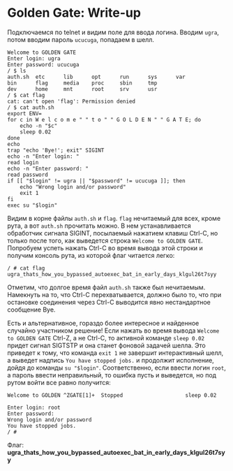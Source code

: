 # Golden Gate: Write-up

Подключаемся по telnet и видим поле для ввода логина. Вводим `ugra`, потом вводим пароль `ucucuga`, попадаем в шелл.

```shell
Welcome to GOLDEN GATE
Enter login: ugra
Enter password: ucucuga
/ $ ls
auth.sh  etc      lib      opt      run      sys      var
bin      flag     media    proc     sbin     tmp
dev      home     mnt      root     srv      usr
/ $ cat flag
cat: can't open 'flag': Permission denied
/ $ cat auth.sh
export ENV=
for c in W e l c o m e " " t o " " G O L D E N " " G A T E; do
	echo -n "$c"
	sleep 0.02
done
echo
trap "echo 'Bye!'; exit" SIGINT
echo -n "Enter login: "
read login
echo -n "Enter password: "
read password
if [[ "$login" != ugra || "$password" != ucucuga ]]; then
	echo "Wrong login and/or password"
	exit 1
fi
exec su "$login"
```

Видим в корне файлы `auth.sh` и `flag`. `flag` нечитаемый для всех, кроме рута, а вот `auth.sh` прочитать можно. В нем устанавливается обработчик сигнала SIGINT, посылаемый нажатием клавиш Ctrl-C, но только после того, как выведется строка `Welcome to GOLDEN GATE`. Попробуем успеть нажать Ctrl-C во время вывода этой строки и получим консоль рута, из которой флаг читается легко:

```shell
/ # cat flag
ugra_thats_how_you_bypassed_autoexec_bat_in_early_days_klgul26t7syy
```

Отметим, что долгое время файл `auth.sh` также был нечитаемым. Намекнуть на то, что Ctrl-C перехватывается, должно было то, что при остановке соединения через Ctrl-C выводится явно нестандартное сообщение Bye.

Есть и альтернативное, гораздо более интересное и найденное случайно участником решение! Если нажать во время вывода `Welcome to GOLDEN GATE` Ctrl-Z, а не Ctrl-C, то активной команде `sleep 0.02` придет сигнал SIGTSTP и она станет фоновой задачей шелла. Это приведет к тому, что команда `exit 1` не завершит интерактивный шелл, а выведет надпись `You have stopped jobs.` и продолжит исполнение, дойдя до команды `su "$login"`. Соответственно, если ввести логин `root`, а пароль ввести неправильный, то ошибка пусть и выведется, но под рутом войти все равно получится:

```shell
Welcome to GOLDEN ^ZGATE[1]+  Stopped                    sleep 0.02

Enter login: root
Enter password:
Wrong login and/or password
You have stopped jobs.
/ #
```

Флаг: **ugra_thats_how_you_bypassed_autoexec_bat_in_early_days_klgul26t7syy**
